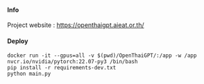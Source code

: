 #### Info

Project website : https://openthaigpt.aieat.or.th/

#### Deploy 

```
docker run -it --gpus=all -v $(pwd)/OpenThaiGPT/:/app -w /app nvcr.io/nvidia/pytorch:22.07-py3 /bin/bash
pip install -r requirements-dev.txt
python main.py
```

